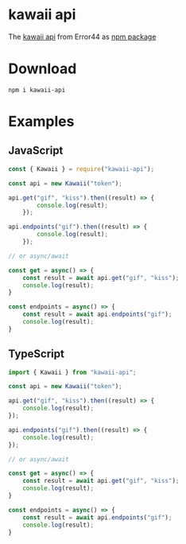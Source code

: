 # kawaii api
The [kawaii api](https://kawaii.red/) from Error44 as [npm package](https://www.npmjs.com/package/kawaii-api)

# Download
```
npm i kawaii-api
```

# Examples
## JavaScript
```js
const { Kawaii } = require("kawaii-api");

const api = new Kawaii("token");

api.get("gif", "kiss").then((result) => {
        console.log(result);
    });

api.endpoints("gif").then((result) => {
        console.log(result);
    });

// or async/await

const get = async() => {
    const result = await api.get("gif", "kiss");
    console.log(result);
}

const endpoints = async() => {
    const result = await api.endpoints("gif");
    console.log(result);
}
```

## TypeScript
```ts
import { Kawaii } from "kawaii-api";

const api = new Kawaii("token");

api.get("gif", "kiss").then((result) => {
    console.log(result);
});

api.endpoints("gif").then((result) => {
    console.log(result);
});

// or async/await

const get = async() => {
    const result = await api.get("gif", "kiss");
    console.log(result);
}

const endpoints = async() => {
    const result = await api.endpoints("gif");
    console.log(result);
}
```
